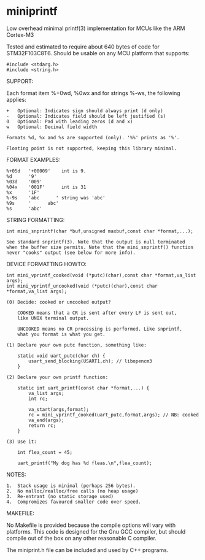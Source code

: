 # miniprintf
Low overhead minimal printf(3) implementation for MCUs like the ARM Cortex-M3

Tested and estimated to require about 640 bytes of code for STM32F103C8T6. Should
be usable on any MCU platform that supports:

	#include <stdarg.h>
	#include <string.h>

SUPPORT:

Each format item %+0wd, %0wx and for strings %-ws, the following
applies:

    +   Optional: Indicates sign should always print (d only)
    -   Optional: Indicates field should be left justified (s)
    0   Optional: Pad with leading zeros (d and x)
    w   Optional: Decimal field width
	
    Formats %d, %x and %s are supported (only). '%%' prints as '%'.

    Floating point is not supported, keeping this library minimal.

FORMAT EXAMPLES:

    %+05d   '+00009'    int is 9.
    %d      '9'
    %03d    '009'
    %04x    '001F'      int is 31
    %x      '1F'
    %-9s    'abc      ' string was 'abc'
    %9s     '      abc'
    %s      'abc'

STRING FORMATTING:

    int mini_snprintf(char *buf,unsigned maxbuf,const char *format,...);

    See standard snprintf(3). Note that the output is null terminated
    when the buffer size permits. Note that the mini_snprintf() function
    never "cooks" output (see below for more info).

DEVICE FORMATTING HOWTO:

    int mini_vprintf_cooked(void (*putc)(char),const char *format,va_list args);
    int mini_vprintf_uncooked(void (*putc)(char),const char *format,va_list args);

    (0) Decide: cooked or uncooked output?

        COOKED means that a CR is sent after every LF is sent out,
        like UNIX terminal output.

        UNCOOKED means no CR processing is performed. Like snprintf,
        what you format is what you get.

    (1) Declare your own putc function, something like:

        static void uart_putc(char ch) {
            usart_send_blocking(USART1,ch); // libopencm3
        }

    (2) Declare your own printf function:

        static int uart_printf(const char *format,...) {
            va_list args;
            int rc;

            va_start(args,format);
            rc = mini_vprintf_cooked(uart_putc,format,args); // NB: cooked
            va_end(args);
            return rc;
        }

    (3) Use it:

        int flea_count = 45;

        uart_printf("My dog has %d fleas.\n",flea_count);

NOTES:

    1.  Stack usage is minimal (perhaps 256 bytes).
    2.  No malloc/realloc/free calls (no heap usage)
    3.  Re-entrant (no static storage used)
    4.  Compromizes favoured smaller code over speed.

MAKEFILE:

No Makefile is provided because the compile options will vary
with platforms. This code is designed for the Gnu GCC compiler,
but should compile out of the box on any other reasonable C
compiler.

The miniprint.h file can be included and used by C++ programs.
